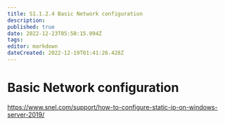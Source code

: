 ```yaml
---
title: S1.1.2.4	Basic Network configuration
description: 
published: true
date: 2022-12-23T05:50:15.094Z
tags: 
editor: markdown
dateCreated: 2022-12-19T01:41:26.428Z
---
```


# Basic Network configuration
https://www.snel.com/support/how-to-configure-static-ip-on-windows-server-2019/